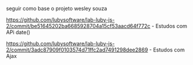 seguir como base o projeto wesley souza

https://github.com/lubysoftware/lab-luby-js-2/commit/be51645202ba6685928704a15cf53aacd64f772c - Estudos com APi date()

https://github.com/lubysoftware/lab-luby-js-2/commit/3adc87909f0103574d71ffc2ad7491298dee2869 - Estudos com Ajax


